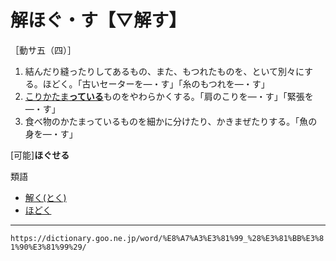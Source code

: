 # 解ほぐ・す【▽解す】

［動サ五（四）］
1. 結んだり縫ったりしてあるもの、また、もつれたものを、といて別々にする。ほどく。「古いセーターを―・す」「糸のもつれを―・す」
2. [こりかたま**っている**](こりかたまる（凝り固まる）)ものをやわらかくする。「肩のこりを―・す」「緊張を―・す」
3. 食べ物のかたまっているものを細かに分けたり、かきまぜたりする。「魚の身を―・す」
    

\[可能\]**ほぐせる**

類語

-   [解く(とく)](https://dictionary.goo.ne.jp/word/%E8%A7%A3%E3%81%8F_%28%E3%81%A8%E3%81%8F%29/#jn-157818)
-   [ほどく](https://dictionary.goo.ne.jp/word/%E8%A7%A3%E3%81%8F_%28%E3%81%BB%E3%81%A9%E3%81%8F%29/#jn-204900)

---
`https://dictionary.goo.ne.jp/word/%E8%A7%A3%E3%81%99_%28%E3%81%BB%E3%81%90%E3%81%99%29/`